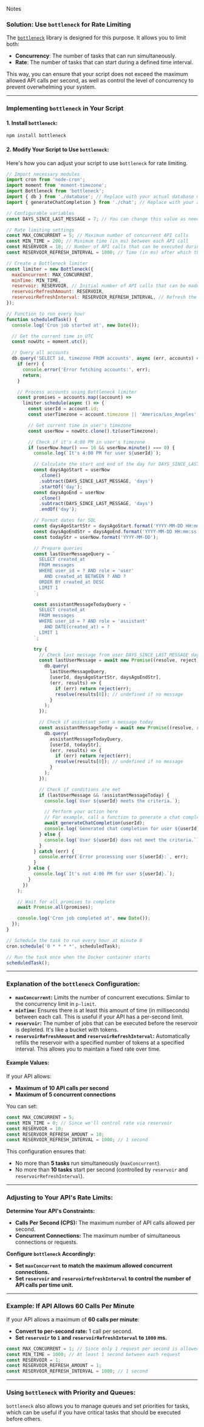 Notes

### **Solution: Use `bottleneck` for Rate Limiting**

The [`bottleneck`](https://github.com/SGrondin/bottleneck) library is designed for this purpose. It allows you to limit both:

- **Concurrency**: The number of tasks that can run simultaneously.
- **Rate**: The number of tasks that can start during a defined time interval.

This way, you can ensure that your script does not exceed the maximum allowed API calls per second, as well as control the level of concurrency to prevent overwhelming your system.

---

### **Implementing `bottleneck` in Your Script**

#### **1. Install `bottleneck`:**

```bash
npm install bottleneck
```

#### **2. Modify Your Script to Use `bottleneck`:**

Here's how you can adjust your script to use `bottleneck` for rate limiting.

```javascript
// Import necessary modules
import cron from 'node-cron';
import moment from 'moment-timezone';
import Bottleneck from 'bottleneck';
import { db } from './database'; // Replace with your actual database module
import { generateChatCompletion } from './chat'; // Replace with your actual function

// Configurable variables
const DAYS_SINCE_LAST_MESSAGE = 7; // You can change this value as needed

// Rate limiting settings
const MAX_CONCURRENT = 5; // Maximum number of concurrent API calls
const MIN_TIME = 200; // Minimum time (in ms) between each API call
const RESERVOIR = 10; // Number of API calls that can be executed during the reservoir refresh period
const RESERVOIR_REFRESH_INTERVAL = 1000; // Time (in ms) after which the reservoir is refreshed

// Create a Bottleneck limiter
const limiter = new Bottleneck({
  maxConcurrent: MAX_CONCURRENT,
  minTime: MIN_TIME,
  reservoir: RESERVOIR, // Initial number of API calls that can be made
  reservoirRefreshAmount: RESERVOIR,
  reservoirRefreshInterval: RESERVOIR_REFRESH_INTERVAL, // Refresh the reservoir every 1 second
});

// Function to run every hour
function scheduledTask() {
  console.log('Cron job started at', new Date());

  // Get the current time in UTC
  const nowUtc = moment.utc();

  // Query all accounts
  db.query('SELECT id, timezone FROM accounts', async (err, accounts) => {
    if (err) {
      console.error('Error fetching accounts:', err);
      return;
    }

    // Process accounts using Bottleneck limiter
    const promises = accounts.map((account) =>
      limiter.schedule(async () => {
        const userId = account.id;
        const userTimezone = account.timezone || 'America/Los_Angeles'; // Default timezone

        // Get current time in user's timezone
        const userNow = nowUtc.clone().tz(userTimezone);

        // Check if it's 4:00 PM in user's timezone
        if (userNow.hour() === 16 && userNow.minute() === 0) {
          console.log(`It's 4:00 PM for user ${userId}`);

          // Calculate the start and end of the day for DAYS_SINCE_LAST_MESSAGE days ago
          const daysAgoStart = userNow
            .clone()
            .subtract(DAYS_SINCE_LAST_MESSAGE, 'days')
            .startOf('day');
          const daysAgoEnd = userNow
            .clone()
            .subtract(DAYS_SINCE_LAST_MESSAGE, 'days')
            .endOf('day');

          // Format dates for SQL
          const daysAgoStartStr = daysAgoStart.format('YYYY-MM-DD HH:mm:ss');
          const daysAgoEndStr = daysAgoEnd.format('YYYY-MM-DD HH:mm:ss');
          const todayStr = userNow.format('YYYY-MM-DD');

          // Prepare queries
          const lastUserMessageQuery = `
            SELECT created_at
            FROM messages
            WHERE user_id = ? AND role = 'user'
              AND created_at BETWEEN ? AND ?
            ORDER BY created_at DESC
            LIMIT 1
          `;

          const assistantMessageTodayQuery = `
            SELECT created_at
            FROM messages
            WHERE user_id = ? AND role = 'assistant'
              AND DATE(created_at) = ?
            LIMIT 1
          `;

          try {
            // Check last message from user DAYS_SINCE_LAST_MESSAGE days ago
            const lastUserMessage = await new Promise((resolve, reject) => {
              db.query(
                lastUserMessageQuery,
                [userId, daysAgoStartStr, daysAgoEndStr],
                (err, results) => {
                  if (err) return reject(err);
                  resolve(results[0]); // undefined if no message
                }
              );
            });

            // Check if assistant sent a message today
            const assistantMessageToday = await new Promise((resolve, reject) => {
              db.query(
                assistantMessageTodayQuery,
                [userId, todayStr],
                (err, results) => {
                  if (err) return reject(err);
                  resolve(results[0]); // undefined if no message
                }
              );
            });

            // Check if conditions are met
            if (lastUserMessage && !assistantMessageToday) {
              console.log(`User ${userId} meets the criteria.`);

              // Perform your action here
              // For example, call a function to generate a chat completion
              await generateChatCompletion(userId);
              console.log(`Generated chat completion for user ${userId}.`);
            } else {
              console.log(`User ${userId} does not meet the criteria.`);
            }
          } catch (err) {
            console.error(`Error processing user ${userId}:`, err);
          }
        } else {
          console.log(`It's not 4:00 PM for user ${userId}.`);
        }
      })
    );

    // Wait for all promises to complete
    await Promise.all(promises);

    console.log('Cron job completed at', new Date());
  });
}

// Schedule the task to run every hour at minute 0
cron.schedule('0 * * * *', scheduledTask);

// Run the task once when the Docker container starts
scheduledTask();
```

---

### **Explanation of the `bottleneck` Configuration:**

- **`maxConcurrent`:** Limits the number of concurrent executions. Similar to the concurrency limit in `p-limit`.
- **`minTime`:** Ensures there is at least this amount of time (in milliseconds) between each call. This is useful if your API has a per-second limit.
- **`reservoir`:** The number of jobs that can be executed before the reservoir is depleted. It's like a bucket with tokens.
- **`reservoirRefreshAmount` and `reservoirRefreshInterval`:** Automatically refills the reservoir with a specified number of tokens at a specified interval. This allows you to maintain a fixed rate over time.

#### **Example Values:**

If your API allows:

- **Maximum of 10 API calls per second**
- **Maximum of 5 concurrent connections**

You can set:

```javascript
const MAX_CONCURRENT = 5;
const MIN_TIME = 0; // Since we'll control rate via reservoir
const RESERVOIR = 10;
const RESERVOIR_REFRESH_AMOUNT = 10;
const RESERVOIR_REFRESH_INTERVAL = 1000; // 1 second
```

This configuration ensures that:

- No more than **5 tasks** run simultaneously (`maxConcurrent`).
- No more than **10 tasks** start per second (controlled by `reservoir` and `reservoirRefreshInterval`).

---

### **Adjusting to Your API's Rate Limits:**

**Determine Your API's Constraints:**

- **Calls Per Second (CPS):** The maximum number of API calls allowed per second.
- **Concurrent Connections:** The maximum number of simultaneous connections or requests.

**Configure `bottleneck` Accordingly:**

- **Set `maxConcurrent` to match the maximum allowed concurrent connections.**
- **Set `reservoir` and `reservoirRefreshInterval` to control the number of API calls per time unit.**

---

### **Example: If API Allows 60 Calls Per Minute**

If your API allows a maximum of **60 calls per minute**:

- **Convert to per-second rate:** 1 call per second.
- **Set `reservoir` to `1` and `reservoirRefreshInterval` to `1000` ms.**

```javascript
const MAX_CONCURRENT = 1; // Since only 1 request per second is allowed
const MIN_TIME = 1000; // At least 1 second between each request
const RESERVOIR = 1;
const RESERVOIR_REFRESH_AMOUNT = 1;
const RESERVOIR_REFRESH_INTERVAL = 1000; // 1 second
```

---

### **Using `bottleneck` with Priority and Queues:**

`bottleneck` also allows you to manage queues and set priorities for tasks, which can be useful if you have critical tasks that should be executed before others.